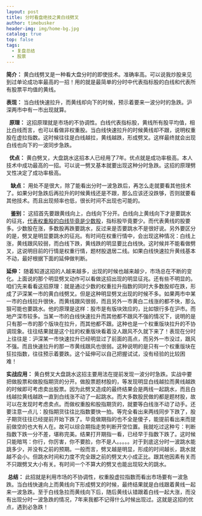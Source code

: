```yaml
---
layout: post
title: 分时看盘绝技之黄白线劈叉
author: timebusker
header-img: img/home-bg.jpg
catalog: true
top: false
tags:
  - 复盘总结
  - 股票
---
```


**简介：** 黄白线劈叉是一种看大盘分时的即使技术。准确率高。可以说我炒股来见到过单论成功率最高的一招！用的就是最简单的分时中代表指标股的白线和代表所有股票平均值的黄线。

**表现：** 当白线快速拉升，而黄线却向下的时候，预示着要来一波分时的急跌。沪深两市中有一市出现就算。      

  **原理：**  这招原理就是市场的不协调性。白线代表指标股，黄线所有股平均值，相比白线而言，也可以看做非权重股。当白线快速拉升的时候黄线却不跟，说明权重股在虚拉指数。这时候往往是白线越拉，黄线越跌，形成劈叉。这样最终就会出现白线也向下的一波同步急跌。   

  **优点：** 黄白劈叉，大盘跳水这招本人已经用了7年。优点就是成功率极高。本人技术中成功最高的一招。可以说一劈叉基本就要出现这种分时急跌。这招的原理劈叉性决定了成功率极高。

   **缺点：** 用处不是很大，除了能看出分时一波急跌后，再怎么走就要看其他技术了。如果分时急跌后再拉升的时候黄线还是不跟，那么应该还没跌够，否则就要看其他技术。而且出现频率也低，很长时间不出现也可能的。      

   **鉴别：** 这招首先要跟黄线向上，白线向下分开。白线向上黄线向下才是要跳水的征兆，[代表权重股的白线毕竟是少数股]()，指标股毕竟要少。而代表黄线的股要多。少数股在涨，多数股再跌要跳水，反过来是否要跳水不是很好说。另外要区分的是，劈叉是明显要跳水的征兆。有时间在权重行情中，会出现这种情况：白线上涨，黄线跟风较弱，而白线下跌，黄线跌的明显要比白线快。这时候并不能看做劈叉，这说明目前的行情是权重行情，题材股退居二线。如果白线快速拉升黄线基本不动，最好根据下面的延伸做判断。

**延伸：** 随着知道这招的人越来越多，出现的时候也越来越少，市场总在不断的变化。上面说的那个明显劈叉动作可以看做这招出现的明显征兆。还有些不明显的。咱们先来看看这招原理：就是通过少数的权重拉升指数的同时大多数股却在跌，形成了沪深某一市的黄白线劈叉。但是这种明显劈叉出现的时候不多。如果两市中某一市的白线拉升很快，而黄线跟风很弱，而且另外一市黄白二线涨的都不快，那么狠可能也要跳水。他的原理是这样：股市是有版块效应的，比如银行多在沪市。而地产深市较多。当某一市的白线快速拉升而其他都不跟风不强的情况下，说明的是只有那一市的那个版块在拉升，而其他都不跟。这种也是一个权重版块拉升的不协调现象。往往结果就是这个拉的权重版块看着没人跟风不久就下来了！表现在分时上往往是：沪深某一市快速拉升已经明显过了前面的高点，而另外一市没过，跟风不强。而且快速拉升的那一市黄线跟风也很弱。这种说明的是只有一个权重版块在狂拉指数，往往预示着要跌。这个延伸可以自己把握试试，没有经验的比较困难！       

**实战应用：** 黄白劈叉大盘跳水这招主要用法在提前发现一波分时急跌。实战中要把做股票和做股指期货的分开。做股票题材股的，等发现明显白线越拉而黄线越跌的时候即可考虑卖出股票。因为此劈叉造成的最终结果会是两线一起跳水，而且白线越拉黄线越跌一直到白线涨不动了一起跳水。而大多数股民做的都是题材股，故可以在发现时考虑卖点。而做权重股和股指期货的，就要等白线涨不动了动手。还要注意一点儿：股指期货往往比指数要快一拍。等完全看出来两线同步下跌了，股子期货往往已经提前开始下跌了。毕竟做期指的也不全是傻子，能提前看出来而提前做空的也大有人在。故可以综合期指走势判断开空位置。我就吃过这种亏：判断指数下跌一分不差，堪称完美。结果打开期指一看，已经早于指数下跌了。这时候只能暗骂：你行，你厉害，你不要脸，你不是人。。。。。对于到底这分时一波跳水能跳多少，并没有之前的预期。一般而言，劈叉越是明显，形成的时间越长，跳水就越不会小。但跳水时间和力度不完全跟之前的劈叉大小成正比。跟其他因素有关而不只跟劈叉大小有关。有时间一个不算大的劈叉也能出现较大的跳水。      

 **总结：** 此招就是利用市场的不协调性，权重股虚拉指数而看出市场要有一波急跌。当白线快速向上而黄线向下形成劈叉的时候，最终结果就是白线跟着黄线一起来一波急跌。至于白线急拉而黄线向下后，随后黄线认错跟着白线一起大涨，而没有出现分时一波急跌的情况，7年来我都不记得什么时候出现过。这就是这招的优点，遇到必急跌！         

  